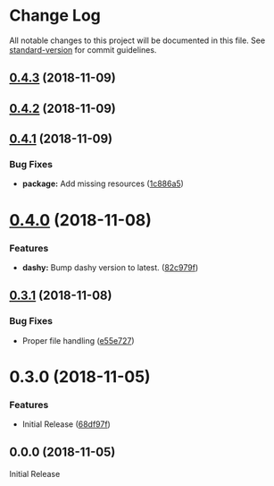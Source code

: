 # Change Log

All notable changes to this project will be documented in this file. See [standard-version](https://github.com/conventional-changelog/standard-version) for commit guidelines.

<a name="0.4.3"></a>
## [0.4.3](https://github.com/GordonSmith/dashy-app/compare/v0.4.2...v0.4.3) (2018-11-09)



<a name="0.4.2"></a>
## [0.4.2](https://github.com/GordonSmith/dashy-app/compare/v0.4.1...v0.4.2) (2018-11-09)



<a name="0.4.1"></a>
## [0.4.1](https://github.com/GordonSmith/dashy-app/compare/v0.4.0...v0.4.1) (2018-11-09)


### Bug Fixes

* **package:** Add missing resources ([1c886a5](https://github.com/GordonSmith/dashy-app/commit/1c886a5))



<a name="0.4.0"></a>
# [0.4.0](https://github.com/GordonSmith/dashy-app/compare/v0.3.1...v0.4.0) (2018-11-08)


### Features

* **dashy:**  Bump dashy version to latest. ([82c979f](https://github.com/GordonSmith/dashy-app/commit/82c979f))



<a name="0.3.1"></a>
## [0.3.1](https://github.com/GordonSmith/dashy-app/compare/v0.3.0...v0.3.1) (2018-11-08)


### Bug Fixes

*  Proper file handling ([e55e727](https://github.com/GordonSmith/dashy-app/commit/e55e727))



<a name="0.3.0"></a>
# 0.3.0 (2018-11-05)


### Features

*  Initial Release ([68df97f](https://github.com/GordonSmith/dashy-app/commit/68df97f))



<a name="0.0.0"></a>
## 0.0.0 (2018-11-05)
Initial Release
